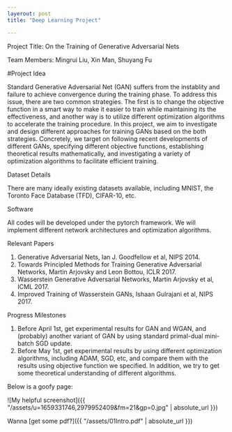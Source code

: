 ```yaml
---
layerout: post
title: "Deep Learning Project"

---
```


Project Title: On the Training of Generative Adversarial Nets

Team Members: Mingrui Liu, Xin Man, Shuyang Fu

#Project Idea

Standard Generative Adversarial Net (GAN) suffers from the instablity and failure to achieve convergence during the training phase. To address this issue, there are two common strategies. The first is to change the objective function in a smart way to make it easier to train while maintaining its the effectiveness, and another way is to utilize different optimization algorithms to accelerate the training procedure. In this project, we aim to investigate and design different approaches for training GANs based on the both strategies. Concretely, we target on following recent developments of different GANs, specifying different objective functions, establishing theoretical results mathematically, and investigating a variety of optimization algorithms to facilitate efficient training. 

Dataset Details

There are many ideally existing datasets available, including MNIST, the Toronto Face Database (TFD), CIFAR-10, etc. 

Software

All codes will be developed under the pytorch framework. We will implement different network architectures and optimization algorithms. 

Relevant Papers

1. Generative Adversarial Nets, Ian J. Goodfellow et al, NIPS 2014.
2. Towards Principled Methods for Training Generative Adversarial Networks, Martin Arjovsky and Leon Bottou, ICLR 2017.
3. Wasserstein Generative Adversarial Networks, Martin Arjovsky et al, ICML 2017.
4. Improved Training of Wasserstein GANs, Ishaan Gulrajani et al, NIPS 2017.


Progress Milestones

1. Before April 1st, get experimental results for GAN and WGAN, and (probably) another variant of GAN by using standard primal-dual mini-batch SGD update.
2. Before May 1st, get experimental results by using different optimization algorithms, including ADAM, SGD, etc, and compare them with the results using objective function we specified. In addition, we try to get some theoretical understanding of different algorithms.

Below is a goofy page:

![My helpful screenshot]({{ "/assets/u=1659331746,2979952409&fm=21&gp=0.jpg" | absolute_url }})

Wanna [get some pdf?]({{ "/assets/01Intro.pdf" | absolute_url }}) 
